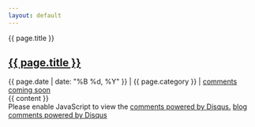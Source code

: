 ```yaml
---
layout: default
---
```

<div id="article-container">
<span class="instapaper_title">{{ page.title }}</span>
<h2><a href="{{ page.url }}" class="title">{{ page.title }}</a></h2>
<div id="post-date">{{ page.date | date: "%B %d, %Y" }} | {{  page.category  }} | <a href="{{ page.url }}/#disqus_thread">comments coming soon</a></div>
<div id="instapaper_body" class="instapaper_body">
{{ content }}
</div>
</div>
<!-- DISQUS -->
<div id="disqus_thread"></div>
<script type="text/javascript">
    /* * * CONFIGURATION VARIABLES: EDIT BEFORE PASTING INTO YOUR WEBPAGE * * */
    var disqus_shortname = 'blogtimmschoof'; // required: replace example with your forum shortname
    
    /* * * DON'T EDIT BELOW THIS LINE * * */
    (function() {
        var dsq = document.createElement('script'); dsq.type = 'text/javascript'; dsq.async = true;
        dsq.src = 'http://' + disqus_shortname + '.disqus.com/embed.js';
        (document.getElementsByTagName('head')[0] || document.getElementsByTagName('body')[0]).appendChild(dsq);
    })();
</script>
<noscript>Please enable JavaScript to view the <a href="http://disqus.com/?ref_noscript">comments powered by Disqus.</a></noscript>
<a href="http://disqus.com" class="dsq-brlink">blog comments powered by <span class="logo-disqus">Disqus</span></a>

